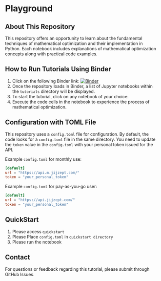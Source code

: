 # Playground

## About This Repository
This repository offers an opportunity to learn about the fundamental techniques of mathematical optimization and their implementation in Python. Each notebook includes explanations of mathematical optimization concepts along with practical code examples.

## How to Run Tutorials Using Binder
1. Click on the following Binder link: [![Binder](https://mybinder.org/badge_logo.svg)](https://mybinder.org/v2/gh/Jij-Inc/Playground/main)
2. Once the repository loads in Binder, a list of Jupyter notebooks within the `tutorials` directory will be displayed.
3. To start the tutorial, click on any notebook of your choice.
4. Execute the code cells in the notebook to experience the process of mathematical optimization.



## Configuration with TOML File
This repository uses a `config.toml` file for configuration. By default, the code looks for a `config.toml` file in the same directory. You need to update the `token` value in the `config.toml` with your personal token issued for the API.

Example `config.toml` for monthly use:
```toml
[default]
url = "https://api.m.jijzept.com/"
token = "your_personal_token"
```

Example `config.toml` for pay-as-you-go user:
```toml
[default]
url = "https://api.jijzept.com/"
token = "your_personal_token"
```

## QuickStart
1. Please access `quickstart`
2. Please Place `config.toml` in `quickstart directory`
3. Please run the notebook


## Contact
For questions or feedback regarding this tutorial, please submit through GitHub Issues.

